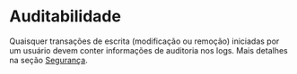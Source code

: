 # Auditabilidade

Quaisquer transações de escrita (modificação ou remoção) iniciadas por um usuário devem conter informações de auditoria nos logs. Mais detalhes na seção [Segurança](./seguranca.md).